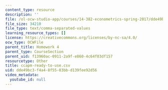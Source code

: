 ```yaml
---
content_type: resource
description: ''
file: /ol-ocw-studio-app/courses/14-382-econometrics-spring-2017/dde49bc3f4a48f5583bbd139fee92d56_ccapm-ready-to-use.csv
file_size: 34210
file_type: text/comma-separated-values
learning_resource_types: []
license: https://creativecommons.org/licenses/by-nc-sa/4.0/
ocw_type: OCWFile
parent_title: Homework 4
parent_type: CourseSection
parent_uid: f13960ac-0911-2a9f-e860-4c64f03df157
resourcetype: Other
title: ccapm-ready-to-use.csv
uid: dde49bc3-f4a4-8f55-83bb-d139fee92d56
video_metadata:
  youtube_id: null
---
```

